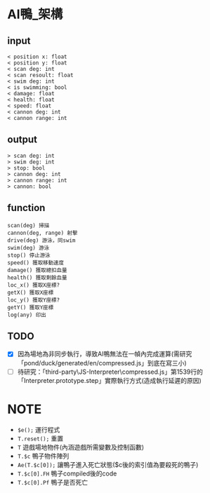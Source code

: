 # AI鴨_架構

## input
```
< position x: float
< position y: float
< scan deg: int
< scan resoult: float
< swim deg: int
< is swimming: bool
< damage: float
< health: float
< speed: float
< cannon deg: int
< cannon range: int
```

## output
```
> scan deg: int
> swim deg: int
> stop: bool
> cannon deg: int
> cannon range: int
> cannon: bool
```

## function
```
scan(deg) 掃描
cannon(deg, range) 射擊
drive(deg) 游泳，同swim
swim(deg) 游泳
stop() 停止游泳
speed() 獲取移動速度
damage() 獲取總扣血量
health() 獲取剩餘血量
loc_x() 獲取X座標?
getX() 獲取X座標
loc_y() 獲取Y座標?
getY() 獲取Y座標
log(any) 印出
```

## TODO
- [x] 因為場地為非同步執行，導致AI鴨無法在一幀內完成運算(需研究「pond/duck/generated/en/compressed.js」到底在寫三小)
- [ ] 待研究：「third-party\JS-Interpreter\compressed.js」第1539行的「Interpreter.prototype.step」實際執行方式(造成執行延遲的原因)

# NOTE
* `$e();` 運行程式
* `T.reset();` 重置
* `T` 遊戲場地物件(內涵遊戲所需變數及控制函數)
* `T.$c` 鴨子物件陣列
* `Ae(T.$c[0]);` 讓鴨子進入死亡狀態($c後的索引值為要殺死的鴨子)
* `T.$c[0].FH` 鴨子compiled後的code
* `T.$c[0].Pf` 鴨子是否死亡